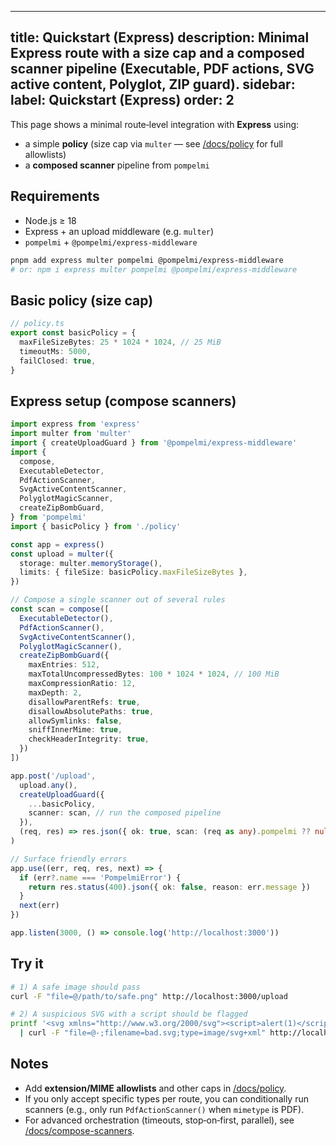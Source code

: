 
---
title: Quickstart (Express)
description: Minimal Express route with a size cap and a composed scanner pipeline (Executable, PDF actions, SVG active content, Polyglot, ZIP guard).
sidebar:
  label: Quickstart (Express)
  order: 2
---

This page shows a minimal route‑level integration with **Express** using:
- a simple **policy** (size cap via `multer` — see [/docs/policy](/docs/policy) for full allowlists)
- a **composed scanner** pipeline from `pompelmi`

## Requirements
- Node.js ≥ 18
- Express + an upload middleware (e.g. `multer`)
- `pompelmi` + `@pompelmi/express-middleware`

```bash
pnpm add express multer pompelmi @pompelmi/express-middleware
# or: npm i express multer pompelmi @pompelmi/express-middleware
```

## Basic policy (size cap)
```ts
// policy.ts
export const basicPolicy = {
  maxFileSizeBytes: 25 * 1024 * 1024, // 25 MiB
  timeoutMs: 5000,
  failClosed: true,
}
```

## Express setup (compose scanners)
```ts
import express from 'express'
import multer from 'multer'
import { createUploadGuard } from '@pompelmi/express-middleware'
import {
  compose,
  ExecutableDetector,
  PdfActionScanner,
  SvgActiveContentScanner,
  PolyglotMagicScanner,
  createZipBombGuard,
} from 'pompelmi'
import { basicPolicy } from './policy'

const app = express()
const upload = multer({
  storage: multer.memoryStorage(),
  limits: { fileSize: basicPolicy.maxFileSizeBytes },
})

// Compose a single scanner out of several rules
const scan = compose([
  ExecutableDetector(),
  PdfActionScanner(),
  SvgActiveContentScanner(),
  PolyglotMagicScanner(),
  createZipBombGuard({
    maxEntries: 512,
    maxTotalUncompressedBytes: 100 * 1024 * 1024, // 100 MiB
    maxCompressionRatio: 12,
    maxDepth: 2,
    disallowParentRefs: true,
    disallowAbsolutePaths: true,
    allowSymlinks: false,
    sniffInnerMime: true,
    checkHeaderIntegrity: true,
  })
])

app.post('/upload',
  upload.any(),
  createUploadGuard({
    ...basicPolicy,
    scanner: scan, // run the composed pipeline
  }),
  (req, res) => res.json({ ok: true, scan: (req as any).pompelmi ?? null })
)

// Surface friendly errors
app.use((err, req, res, next) => {
  if (err?.name === 'PompelmiError') {
    return res.status(400).json({ ok: false, reason: err.message })
  }
  next(err)
})

app.listen(3000, () => console.log('http://localhost:3000'))
```

## Try it
```bash
# 1) A safe image should pass
curl -F "file=@/path/to/safe.png" http://localhost:3000/upload

# 2) A suspicious SVG with a script should be flagged
printf '<svg xmlns="http://www.w3.org/2000/svg"><script>alert(1)</script></svg>' \
  | curl -F "file=@-;filename=bad.svg;type=image/svg+xml" http://localhost:3000/upload
```

## Notes
- Add **extension/MIME allowlists** and other caps in [/docs/policy](/docs/policy).
- If you only accept specific types per route, you can conditionally run
  scanners (e.g., only run `PdfActionScanner()` when `mimetype` is PDF).
- For advanced orchestration (timeouts, stop‑on‑first, parallel), see
  [/docs/compose-scanners](/docs/compose-scanners).
```
